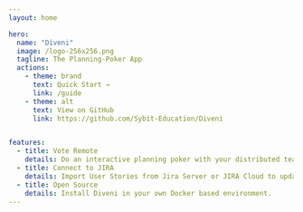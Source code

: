 ```yaml
---
layout: home

hero:
  name: "Diveni"
  image: /logo-256x256.png
  tagline: The Planning-Poker App
  actions:
    - theme: brand
      text: Quick Start →
      link: /guide
    - theme: alt
      text: View on GitHub
      link: https://github.com/Sybit-Education/Diveni


features:
  - title: Vote Remote
    details: Do an interactive planning poker with your distributed teams.
  - title: Connect to JIRA
    details: Import User Stories from Jira Server or JIRA Cloud to update their Story Points.
  - title: Open Source
    details: Install Diveni in your own Docker based environment.
---
```

